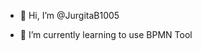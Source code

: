 - 👋 Hi, I’m @JurgitaB1005
  
- 🌱 I’m currently learning to use BPMN Tool


<!---
JurgitaB1005/JurgitaB1005 is a ✨ special ✨ repository because its `README.md` (this file) appears on your GitHub profile.
You can click the Preview link to take a look at your changes.
--->

